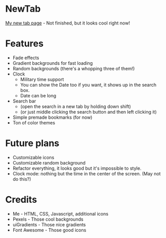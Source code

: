 # NewTab
[My new tab page](https://thev360.github.io/NewTab) - Not finished, but it looks cool right now!

# Features
* Fade effects
* Gradient backgrounds for fast loading
* Random backgrounds (there's a whopping three of them!)
* Clock
	* Military time support
	* You can show the Date too if you want, it shows up in the search box.
	* Date can be long
* Search bar
	* (open the search in a new tab by holding down shift)
	* (or just middle clicking the search button and then left clicking it)
* Simple premade bookmarks (for now)
* Ton of color themes

# Future plans
* Customizable icons
* Customizable random background
* Refactor everything, it looks good but it's impossible to style.
* Clock mode: nothing but the time in the center of the screen. (May not do this?)

# Credits
* Me - HTML, CSS, Javascript, additional icons
* Pexels - Those cool backgrounds
* uiGradients - Those nice gradients
* Font Awesome - Those good icons
